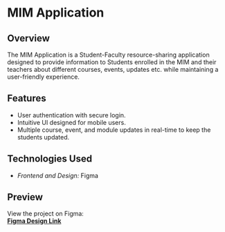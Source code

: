 # MIM Application

## Overview
The MIM Application is a Student-Faculty resource-sharing application designed to provide information to Students enrolled in the MIM and their teachers about different courses, events, updates etc. while maintaining a user-friendly experience.

## Features
- User authentication with secure login.
- Intuitive UI designed for mobile users.
- Multiple course, event, and module updates in real-time to keep the students updated.

## Technologies Used
- *Frontend and Design:* Figma

## Preview
View the project on Figma:  
[**Figma Design Link**](https://www.figma.com/proto/2EikrC08NltAkg68e13FtL/Project-2--MIM-remodelling?node-id=0-1&t=YSlUjng11RIvssYW-1)
  
